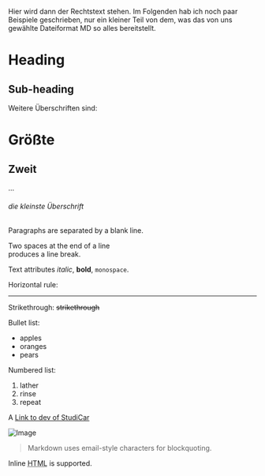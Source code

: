 
Hier wird dann der Rechtstext stehen.
Im Folgenden hab ich noch paar Beispiele geschrieben, nur ein kleiner Teil von dem, was das von uns gewählte Dateiformat
MD so alles bereitstellt.

Heading
=======

Sub-heading
-----------

Weitere Überschriften sind:

# Größte
## Zweit
...
###### die kleinste Überschrift

Paragraphs are separated
by a blank line.

Two spaces at the end of a line  
produces a line break.

 Text attributes _italic_, 
**bold**, `monospace`.

Horizontal rule:

---

Strikethrough:
~~strikethrough~~

Bullet list:

  * apples
  * oranges
  * pears

Numbered list:

  1. lather
  2. rinse
  3. repeat

A [Link to dev of StudiCar](https://dev.pwa.studicar.mfinn.de)

![Image](Icon-pictures.png "icon")

> Markdown uses email-style 
> characters for blockquoting.

Inline <abbr title="Hypertext Markup Language">HTML</abbr> is supported.